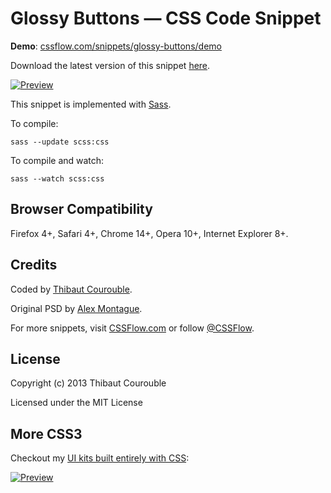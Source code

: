 # Glossy Buttons — CSS Code Snippet

**Demo**: [cssflow.com/snippets/glossy-buttons/demo](http://www.cssflow.com/snippets/glossy-buttons/demo)

Download the latest version of this snippet [here](http://www.cssflow.com/snippets/glossy-buttons.zip).

[![Preview](http://cdn.cssflow.com/snippets/glossy-buttons/preview-580.png)](http://www.cssflow.com/snippets/glossy-buttons)

This snippet is implemented with [Sass](https://github.com/nex3/sass).

To compile:

`sass --update scss:css`

To compile and watch:

`sass --watch scss:css`

## Browser Compatibility

Firefox 4+, Safari 4+, Chrome 14+, Opera 10+, Internet Explorer 8+.

## Credits

Coded by [Thibaut Courouble](http://thibaut.me).

Original PSD by [Alex Montague](http://dribbble.com/shots/837982-Glossy-Buttons-Freebie).

For more snippets, visit [CSSFlow.com](http://www.cssflow.com) or follow [@CSSFlow](https://twitter.com/CSSFlow).

## License

Copyright (c) 2013 Thibaut Courouble

Licensed under the MIT License

## More CSS3

Checkout my [UI kits built entirely with CSS](http://www.cssflow.com/ui-kits):

[![Preview](http://cdn.cssflow.com/kits/all_kits_preview_850.png)](http://www.cssflow.com/ui-kits)
